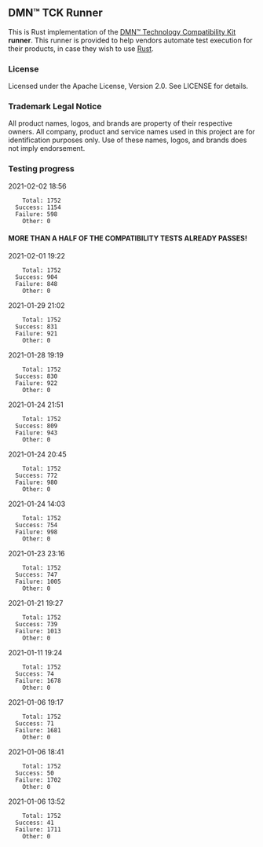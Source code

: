 ## DMN™ TCK Runner

This is Rust implementation of the [DMN™ Technology Compatibility Kit](https://dmn-tck.github.io/tck/) **runner**.
This runner is provided to help vendors automate test execution for their products,
in case they wish to use [Rust](https://www.rust-lang.org/).

### License

Licensed under the Apache License, Version 2.0. See LICENSE for details. 

### Trademark Legal Notice

All product names, logos, and brands are property of their respective owners.
All company, product and service names used in this project are for identification purposes only.
Use of these names, logos, and brands does not imply endorsement.

### Testing progress

2021-02-02 18:56
```
    Total: 1752
  Success: 1154
  Failure: 598
    Other: 0
```
#### MORE THAN A HALF OF THE COMPATIBILITY TESTS ALREADY PASSES! 

2021-02-01 19:22
```
    Total: 1752
  Success: 904
  Failure: 848
    Other: 0
```

2021-01-29 21:02
```
    Total: 1752
  Success: 831
  Failure: 921
    Other: 0
```

2021-01-28 19:19
```
    Total: 1752
  Success: 830
  Failure: 922
    Other: 0
```

2021-01-24 21:51
```
    Total: 1752
  Success: 809
  Failure: 943
    Other: 0
```

2021-01-24 20:45
```
    Total: 1752
  Success: 772
  Failure: 980
    Other: 0
```

2021-01-24 14:03
```
    Total: 1752
  Success: 754
  Failure: 998
    Other: 0
```

2021-01-23 23:16
```
    Total: 1752
  Success: 747
  Failure: 1005
    Other: 0
```

2021-01-21 19:27
```
    Total: 1752
  Success: 739
  Failure: 1013
    Other: 0
```

2021-01-11 19:24
```
    Total: 1752
  Success: 74
  Failure: 1678
    Other: 0
```

2021-01-06 19:17
```
    Total: 1752
  Success: 71
  Failure: 1681
    Other: 0
```

2021-01-06 18:41
```
    Total: 1752
  Success: 50
  Failure: 1702
    Other: 0
```

2021-01-06 13:52
```
    Total: 1752
  Success: 41
  Failure: 1711
    Other: 0
```